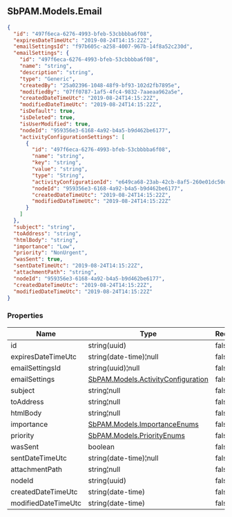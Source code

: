 
<h2 id="tocS_SbPAM.Models.Email">SbPAM.Models.Email</h2>

<a id="schemasbpam.models.email"></a>
<a id="schema_SbPAM.Models.Email"></a>
<a id="tocSsbpam.models.email"></a>
<a id="tocssbpam.models.email"></a>

```json
{
  "id": "497f6eca-6276-4993-bfeb-53cbbbba6f08",
  "expiresDateTimeUtc": "2019-08-24T14:15:22Z",
  "emailSettingsId": "f97b605c-a258-4007-967b-14f8a52c230d",
  "emailSettings": {
    "id": "497f6eca-6276-4993-bfeb-53cbbbba6f08",
    "name": "string",
    "description": "string",
    "type": "Generic",
    "createdBy": "25a02396-1048-48f9-bf93-102d2fb7895e",
    "modifiedBy": "07ff0787-1af5-4fc4-9832-7aaeaa962a5e",
    "createdDateTimeUtc": "2019-08-24T14:15:22Z",
    "modifiedDateTimeUtc": "2019-08-24T14:15:22Z",
    "isDefault": true,
    "isDeleted": true,
    "isUserModified": true,
    "nodeId": "959356e3-6168-4a92-b4a5-b9d462be6177",
    "activityConfigurationSettings": [
      {
        "id": "497f6eca-6276-4993-bfeb-53cbbbba6f08",
        "name": "string",
        "key": "string",
        "value": "string",
        "type": "String",
        "activityConfigurationId": "e649ca68-23ab-42cb-8af5-260e01dc50d6",
        "nodeId": "959356e3-6168-4a92-b4a5-b9d462be6177",
        "createdDateTimeUtc": "2019-08-24T14:15:22Z",
        "modifiedDateTimeUtc": "2019-08-24T14:15:22Z"
      }
    ]
  },
  "subject": "string",
  "toAddress": "string",
  "htmlBody": "string",
  "importance": "Low",
  "priority": "NonUrgent",
  "wasSent": true,
  "sentDateTimeUtc": "2019-08-24T14:15:22Z",
  "attachmentPath": "string",
  "nodeId": "959356e3-6168-4a92-b4a5-b9d462be6177",
  "createdDateTimeUtc": "2019-08-24T14:15:22Z",
  "modifiedDateTimeUtc": "2019-08-24T14:15:22Z"
}

```

### Properties

|Name|Type|Required|Restrictions|Description|
|---|---|---|---|---|
|id|string(uuid)|false|none|none|
|expiresDateTimeUtc|string(date-time)¦null|false|none|none|
|emailSettingsId|string(uuid)¦null|false|none|none|
|emailSettings|[SbPAM.Models.ActivityConfiguration](#schemasbpam.models.activityconfiguration)|false|none|none|
|subject|string¦null|false|none|none|
|toAddress|string¦null|false|none|none|
|htmlBody|string¦null|false|none|none|
|importance|[SbPAM.Models.ImportanceEnums](#schemasbpam.models.importanceenums)|false|none|none|
|priority|[SbPAM.Models.PriorityEnums](#schemasbpam.models.priorityenums)|false|none|none|
|wasSent|boolean|false|none|none|
|sentDateTimeUtc|string(date-time)¦null|false|none|none|
|attachmentPath|string¦null|false|none|none|
|nodeId|string(uuid)|false|none|none|
|createdDateTimeUtc|string(date-time)|false|none|none|
|modifiedDateTimeUtc|string(date-time)|false|none|none|


